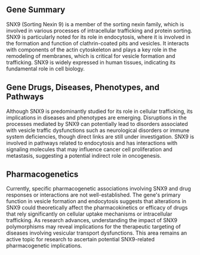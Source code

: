 ## Gene Summary
SNX9 (Sorting Nexin 9) is a member of the sorting nexin family, which is involved in various processes of intracellular trafficking and protein sorting. SNX9 is particularly noted for its role in endocytosis, where it is involved in the formation and function of clathrin-coated pits and vesicles. It interacts with components of the actin cytoskeleton and plays a key role in the remodeling of membranes, which is critical for vesicle formation and trafficking. SNX9 is widely expressed in human tissues, indicating its fundamental role in cell biology.

## Gene Drugs, Diseases, Phenotypes, and Pathways
Although SNX9 is predominantly studied for its role in cellular trafficking, its implications in diseases and phenotypes are emerging. Disruptions in the processes mediated by SNX9 can potentially lead to disorders associated with vesicle traffic dysfunctions such as neurological disorders or immune system deficiencies, though direct links are still under investigation. SNX9 is involved in pathways related to endocytosis and has interactions with signaling molecules that may influence cancer cell proliferation and metastasis, suggesting a potential indirect role in oncogenesis.

## Pharmacogenetics
Currently, specific pharmacogenetic associations involving SNX9 and drug responses or interactions are not well-established. The gene's primary function in vesicle formation and endocytosis suggests that alterations in SNX9 could theoretically affect the pharmacokinetics or efficacy of drugs that rely significantly on cellular uptake mechanisms or intracellular trafficking. As research advances, understanding the impact of SNX9 polymorphisms may reveal implications for the therapeutic targeting of diseases involving vesicular transport dysfunctions. This area remains an active topic for research to ascertain potential SNX9-related pharmacogenetic implications.